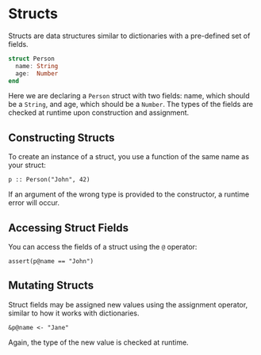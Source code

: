 # Structs

Structs are data structures similar to dictionaries with a pre-defined set of
fields.

```julia
struct Person
  name: String
  age:  Number
end
```

Here we are declaring a `Person` struct with two fields: name, which should be
a `String`, and age, which should be a `Number`. The types of the fields are
checked at runtime upon construction and assignment.

## Constructing Structs

To create an instance of a struct, you use a function of the same name as your
struct:

```
p :: Person("John", 42)
```

If an argument of the wrong type is provided to the constructor, a runtime
error will occur.

## Accessing Struct Fields

You can access the fields of a struct using the `@` operator:

```
assert(p@name == "John")
```

## Mutating Structs

Struct fields may be assigned new values using the assignment operator, similar
to how it works with dictionaries.

```
&p@name <- "Jane"
```

Again, the type of the new value is checked at runtime.
